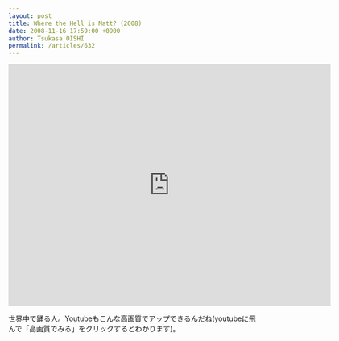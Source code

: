 ```yaml
---
layout: post
title: Where the Hell is Matt? (2008)
date: 2008-11-16 17:59:00 +0900
author: Tsukasa OISHI
permalink: /articles/632
---
```



<iframe width="640" height="480" src="https://www.youtube.com/embed/zlfKdbWwruY" frameborder="0" allowfullscreen></iframe>  

世界中で踊る人。Youtubeもこんな高画質でアップできるんだね(youtubeに飛んで「高画質でみる」をクリックするとわかります)。  
